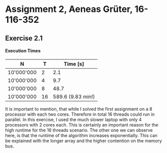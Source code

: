 # Assignment 2, Aeneas Grüter, 16-116-352
## Exercise 2.1
#### Execution Times
| N | T   | Time [s]          |
|---|-----|-------------------|
| 10'000'000 | 2   | 2.1               |
| 10'000'000 | 4   | 9.7               |
| 10'000'000 | 8   | 48.7              |
| 10'000'000 | 16  | 589.6 (9.83 min!) |
It is important to mention, that while I solved the first assignment on a 8 processor with each two cores. Therefore in total 16 threads could run in parallel. In this exercise, I used the much slower laptop with only 4 processors with 2 cores each. This is certainly an important reason for the high runtime for the 16 threads scenario. The other one we can observe here, is that the runtime of the algorithm increases exponentially. This can be explained with the longer array and the higher contention on the memory bus.